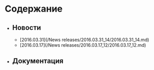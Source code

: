 # Содержание
* ## Новости

   * [2016.03.31](/News releases/2016.03.31_14/2016.03.31_14.md)  
   * [2016.03.17](/News releases/2016.03.17_12/2016.03.17_12.md)

* ## Документация
